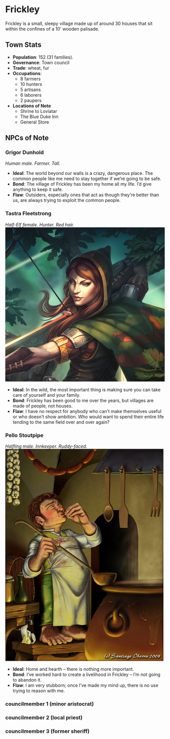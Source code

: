 # Frickley

Frickley is a small, sleepy village made up of around 30 houses that sit within the confines of a 10’ wooden palisade.

## Town Stats

- **Population**: 152 (31 families).
- **Governance**: Town council
- **Trade**: wheat, fur
- **Occupations**:
	- 8 farmers
	- 10 hunters
	- 5 artisans
	- 6 laborers
	- 2 paupers
- **Locations of Note**
	- Shrine to Loviatar
	- The Blue Duke Inn
	- General Store

## NPCs of Note

### Grigor Dunhold

*Human male. Farmer. Tall.*

- **Ideal**: The world beyond our walls is a crazy, dangerous place. The common people like me need to stay together if we’re going to be safe.
- **Bond**: The village of Frickley has been my home all my life. I’d give anything to keep it safe.
- **Flaw**: Outsiders, especially ones that act as though they’re better than us, are always trying to exploit the common people.

### Tastra Fleetstrong

*Half-Elf female. Hunter. Red hair.*
![](./images/frickley.tastraFleetstrong.jpg)

- **Ideal**: In the wild, the most important thing is making sure you can take care of yourself and your family.
- **Bond**: Frickley has been good to me over the years, but villages are made of people, not houses.
- **Flaw**: I have no respect for anybody who can’t make themselves useful or who doesn’t show ambition. Who would want to spend their entire life tending to the same field over and over again?

### Pello Stoutpipe

*Halfling male. Innkeeper. Ruddy-faced.*
![](./images/frickley.pelloStoutpipe.jpg)

- **Ideal**: Home and hearth – there is nothing more important.
- **Bond**: I’ve worked hard to create a livelihood in Frickley – I’m not going to abandon it.
- **Flaw**: I am very stubborn; once I’ve made my mind up, there is no use trying to reason with me.

### councilmember 1 (minor aristocrat)

### councilmember 2 (local priest)

### councilmember 3	 (former sheriff)